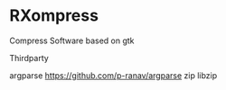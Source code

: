 # RXompress
Compress Software based on gtk



Thirdparty

argparse https://github.com/p-ranav/argparse
zip libzip